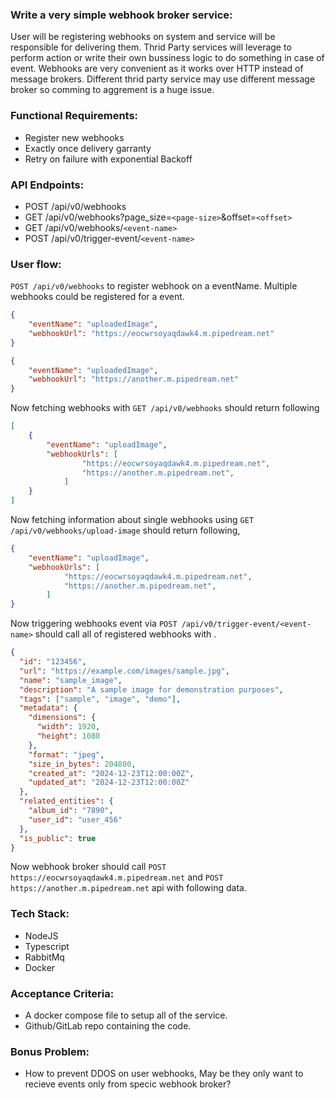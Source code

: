 ### Write a very simple webhook broker service:
User will be registering webhooks on system and service will be responsible for delivering them. Thrid Party services will leverage to perform action or write their own bussiness logic to do something in case of event. Webhooks are very convenient as it works over HTTP instead of message brokers. Different thrid party service may use different message broker so comming to aggrement is a huge issue.

### Functional Requirements:
-  Register new webhooks
-  Exactly once delivery garranty
-  Retry on failure with exponential Backoff

### API Endpoints:
- POST /api/v0/webhooks
- GET /api/v0/webhooks?page_size=`<page-size>`&offset=`<offset>`
- GET /api/v0/webhooks/`<event-name>`
- POST /api/v0/trigger-event/`<event-name>`

### User flow:

`POST /api/v0/webhooks` to register webhook on a eventName. Multiple webhooks could be registered for a event.
```json
{
	"eventName": "uploadedImage",
	"webhookUrl": "https://eocwrsoyaqdawk4.m.pipedream.net"
}
```

```json
{
	"eventName": "uploadedImage",
	"webhookUrl": "https://another.m.pipedream.net"
}
```

Now fetching webhooks with `GET /api/v0/webhooks` should return following
```json
[
	{ 
		"eventName": "uploadImage",
		"webhookUrls": [
				"https://eocwrsoyaqdawk4.m.pipedream.net",
				"https://another.m.pipedream.net",
			]
	}
]
```

Now fetching information about single webhooks using `GET /api/v0/webhooks/upload-image` should return following,

```json
{ 
	"eventName": "uploadImage",
	"webhookUrls": [
			"https://eocwrsoyaqdawk4.m.pipedream.net",
			"https://another.m.pipedream.net",
		]
}
```

Now triggering webhooks event via `POST /api/v0/trigger-event/<event-name>` should call all of registered webhooks with  .
```json
{
  "id": "123456",
  "url": "https://example.com/images/sample.jpg",
  "name": "sample_image",
  "description": "A sample image for demonstration purposes",
  "tags": ["sample", "image", "demo"],
  "metadata": {
    "dimensions": {
      "width": 1920,
      "height": 1080
    },
    "format": "jpeg",
    "size_in_bytes": 204800,
    "created_at": "2024-12-23T12:00:00Z",
    "updated_at": "2024-12-23T12:00:00Z"
  },
  "related_entities": {
    "album_id": "7890",
    "user_id": "user_456"
  },
  "is_public": true
}
```

Now webhook broker should call `POST https://eocwrsoyaqdawk4.m.pipedream.net` and `POST https://another.m.pipedream.net` api with following data.

### Tech Stack:
- NodeJS
- Typescript
- RabbitMq
- Docker

### Acceptance Criteria:
- A docker compose file to setup all of the service.
- Github/GitLab repo containing the code.

### Bonus Problem:
- How to prevent DDOS on user webhooks, May be they only want to recieve events only from specic webhook broker?

